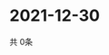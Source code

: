 # 2021-12-30
  共 0条

  <!-- BEGIN -->
  <!-- 最后更新时间Thu Dec 30 2021 14:03:48 GMT+0000 (Coordinated Universal Time) -->
  
  <!-- END -->
  
  